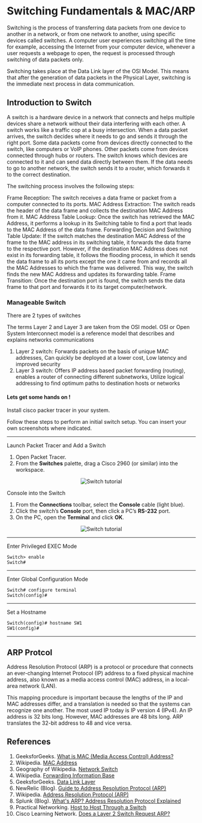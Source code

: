 # Switching Fundamentals & MAC/ARP
Switching is the process of transferring data packets from one device to another in a network, or from one network to another, using specific devices called switches. A computer user experiences switching all the time for example, accessing the Internet from your computer device, whenever a user requests a webpage to open, the request is processed through switching of data packets only.

Switching takes place at the Data Link layer of the OSI Model. This means that after the generation of data packets in the Physical Layer, switching is the immediate next process in data communication.

## Introduction to Switch

A switch is a hardware device in a network that connects and helps multiple devices share a network without their data interfering with each other. A switch works like a traffic cop at a busy intersection. When a data packet arrives, the switch decides where it needs to go and sends it through the right port.
Some data packets come from devices directly connected to the switch, like computers or VoIP phones. Other packets come from devices connected through hubs or routers.
The switch knows which devices are connected to it and can send data directly between them. If the data needs to go to another network, the switch sends it to a router, which forwards it to the correct destination.

The switching process involves the following steps:

Frame Reception: The switch receives a data frame or packet from a computer connected to its ports.
MAC Address Extraction: The switch reads the header of the data frame and collects the destination MAC Address from it.
MAC Address Table Lookup: Once the switch has retrieved the MAC Address, it performs a lookup in its Switching table to find a port that leads to the MAC Address of the data frame.
Forwarding Decision and Switching Table Update: If the switch matches the destination MAC Address of the frame to the MAC address in its switching table, it forwards the data frame to the respective port. However, if the destination MAC Address does not exist in its forwarding table, it follows the flooding process, in which it sends the data frame to all its ports except the one it came from and records all the MAC Addresses to which the frame was delivered. This way, the switch finds the new MAC Address and updates its forwarding table.
Frame Transition: Once the destination port is found, the switch sends the data frame to that port and forwards it to its target computer/network.

### Manageable Switch

There are 2 types of switches

The terms Layer 2 and Layer 3 are taken from the OSI model. OSI or Open System Interconnect model is a reference model that describes and explains networks communications

1. Layer 2 switch: Forwards packets on the basis of unique MAC addresses, Can quickly be deployed at a lower cost, Low latency and improved security
2. Layer 3 switch: Offers IP address based packet forwarding (routing), enables a router of connecting different subnetworks, Utilize logical addressing to find optimum paths to destination hosts or networks

#### Lets get some hands on !

Install cisco packer tracer in your system. 

Follow these steps to perform an initial switch setup. You can insert your own screenshots where indicated.

---

Launch Packet Tracer and Add a Switch

1. Open Packet Tracer.
2. From the **Switches** palette, drag a Cisco 2960 (or similar) into the workspace.

<p align="center">
  <img src="img/add_switch.png" alt="Switch tutorial">
</p>

Console into the Switch

1. From the **Connections** toolbar, select the **Console** cable (light blue).
2. Click the switch’s **Console** port, then click a PC’s **RS-232** port.
3. On the PC, open the **Terminal** and click **OK**.

<p align="center">
  <img src="img/cli_switch.png" alt="Switch tutorial">
</p>

---

Enter Privileged EXEC Mode

```
Switch> enable
Switch#
```

---

Enter Global Configuration Mode

```
Switch# configure terminal
Switch(config)#
```

---

Set a Hostname

```
Switch(config)# hostname SW1
SW1(config)#
```

---

## ARP Protcol

Address Resolution Protocol (ARP) is a protocol or procedure that connects an ever-changing Internet Protocol (IP) address to a fixed physical machine address, also known as a media access control (MAC) address, in a local-area network (LAN). 

This mapping procedure is important because the lengths of the IP and MAC addresses differ, and a translation is needed so that the systems can recognize one another. The most used IP today is IP version 4 (IPv4). An IP address is 32 bits long. However, MAC addresses are 48 bits long. ARP translates the 32-bit address to 48 and vice versa.

## References

1. GeeksforGeeks. [What is MAC (Media Access Control) Address?](https://www.geeksforgeeks.org/computer-networks/mac-address-in-computer-network/)  
2. Wikipedia. [MAC Address](https://en.wikipedia.org/wiki/MAC_address)  
3. Geography of Wikipedia. [Network Switch](https://en.wikipedia.org/wiki/Network_switch)  
4. Wikipedia. [Forwarding Information Base](https://en.wikipedia.org/wiki/Forwarding_information_base)  
5. GeeksforGeeks. [Data Link Layer](https://www.geeksforgeeks.org/computer-networks/data-link-layer/)  
6. NewRelic (Blog). [Guide to Address Resolution Protocol (ARP)](https://newrelic.com/blog/best-practices/arp-address-resolution-protocol)  
7. Wikipedia. [Address Resolution Protocol (ARP)](https://en.wikipedia.org/wiki/Address_Resolution_Protocol)  
8. Splunk (Blog). [What's ARP? Address Resolution Protocol Explained](https://www.splunk.com/en_us/blog/learn/address-resolution-protocol-arp.html)  
9. Practical Networking. [Host to Host Through a Switch](https://www.practicalnetworking.net/series/packet-traveling/host-to-host-through-a-switch/)  
10. Cisco Learning Network. [Does a Layer 2 Switch Request ARP?](https://learningnetwork.cisco.com/s/question/0D53i00000Kt6GuCAJ/does-a-layer-2-switch-requests-arp)  
